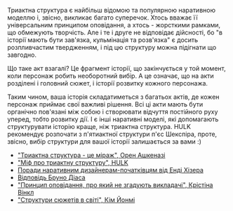 Триактна структура є найбільш відомою та популярною наративною моделлю і, звісно,  викликає багато суперечок. Хтось вважає її універсальним принципом оповідання, а хтось - жорсткими рамками, що обмежують творчість. Але і те і друге не відповідає дійсності, бо "в історії мають бути зав'язка, кульмінація та розв'язка" є досить розпливчастим твердженням, і під цю структуру можна підігнати що завгодно.

Що таке акт взагалі? Це фрагмент історії, що закінчується у той момент, коли персонаж робить необоротний вибір. А це означає, що на акти розділені і головний сюжет, і історії розвитку кожного персонажа. 

Таким чином, ваша історія складатиметься з багатьох актів, де кожен персонаж приймає свої важливі рішення. Всі ці акти мають бути органічно пов'язані між собою і створювати відчуття постійного руху уперед, тобто розвитку дії. І є інші наративні моделі, які допомагають структурувати історію краще, ніж триактна структура. HULK рекомендує розпочати з п'ятиактної структури п'єс Шекспіра, проте, звісно, вибір структури для вашої історії залишається за вами :)

* ["Триактна структура - це міраж", Орен Ашкеназі](https://mythcreants.com/blog/the-three-act-structure-is-a-mirage/)
* ["Міф про триактну структуру", HULK](https://birthmoviesdeath.com/2013/12/11/hulks-screenwriting-101-excerpt-the-myth-of-3-act-structure)
* [Поради наративним дизайнерам-початківцям від Енді Хізера](https://twitter.com/AndyHeatherUK/status/1541526176820240384)
* [Відповідь Бруно Діаса](https://twitter.com/NotBrunoAgain/status/1541749154707275776)
* ["Принцип оповідання, про який не згадують викладачі", Крістіна Вінкл](https://mythcreants.com/blog/how-writing-instructors-forgo-the-most-vital-fiction-lesson/)
* ["Структури сюжетів в світі", Кім Йонмі](https://www.kimyoonmiauthor.com/post/641948278831874048/worldwide-story-structures)
